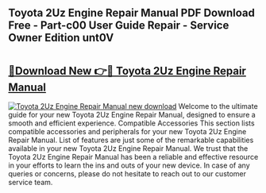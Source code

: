 ## Toyota 2Uz Engine Repair Manual PDF Download Free - Part-c00 User Guide Repair - Service Owner Edition unt0V

# <h2><a href="http://bc58046.oget.top/?id=Toyota+2Uz+Engine+Repair+Manual">🔗Download New 👉🔴 Toyota 2Uz Engine Repair Manual</a></h2>

[![Toyota 2Uz Engine Repair Manual new download](https://i.imgur.com/5g1atiW.png)](http://bc58046.oget.top/?id=Toyota+2Uz+Engine+Repair+Manual)
Welcome to the ultimate guide for your new Toyota 2Uz Engine Repair Manual, designed to ensure a smooth and efficient experience. Compatible Accessories This section lists compatible accessories and peripherals for your new Toyota 2Uz Engine Repair Manual. List of features are just some of the remarkable capabilities available in your new Toyota 2Uz Engine Repair Manual. We trust that the Toyota 2Uz Engine Repair Manual has been a reliable and effective resource in your efforts to learn the ins and outs of your new device. In case of any queries or concerns, please do not hesitate to reach out to our customer service team.
